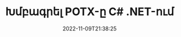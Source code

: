 ---
############################# Static ############################
layout: "auto-gen-editor"
date: 2022-11-09T21:38:25
draft: false
otherformats: doc docx docm dotx xls xlsx xlsm ppt pptx pptm mobi epub html mhtml txt xml csv pdf xps msg

############################# Head ############################
head_title: "POTX Խմբագիր — Խմբագրել POTX C# .NET-ում"
head_description: "Ինչպե՞ս խմբագրել POTX-ը C# .NET-ում՝ օգտագործելով մի քանի տող կոդ: Օգտագործեք GroupDocs փաստաթղթերը մշակող API-ներ՝ խմբագրելու, թարմացնելու և պահելու 30+ ֆայլի ձևաչափեր:"

############################# Header ############################
title: "Խմբագրել POTX-ը C# .NET-ում"
description: "Արդյունավետ և ուժեղ POTX խմբագրում սերվերի կողմից GroupDocs.Editor-ի միջոցով C# .NET API-ների համար՝ առանց Microsoft-ի կամ Open Office-ի նման ծրագրերի օգտագործման:"
bg_image: "https://cms.admin.containerize.com/templates/aspose/App_Themes/V3/images/bg/header1.png"
bg_overlay: false
button:
    enable: true
    icon: "fas fa-arrow-down"
    label: "Ներբեռնեք անվճար փորձաշրջան"
    link: "https://downloads.groupdocs.com/editor/net"

############################# SubMenu ############################
submenu:
    enable: true

    left:
        img_alt: "GroupDocs.Editor for .NET"
        image: "https://cms.admin.containerize.com/templates/groupdocs/images/product-logos/90x90-noborder/groupdocs-editor-net.png"
        product: "GroupDocs.Editor"
        platform: ".NET"

    middle:
        button:

            # button loop
            - link: "https://apireference.groupdocs.com/editor/net"
              text: "API հղում"

            # button loop
            - link: "https://github.com/groupdocs-editor"
              text: "Կոդի օրինակներ"

            # button loop
            - link: "https://products.groupdocs.app/editor/family"
              text: "Կենդանի Դեմոներ"

            # button loop
            - link: "https://purchase.groupdocs.com/pricing/editor/net"
              text: "Գնագոյացում"

    right:
        link_download: "https://downloads.groupdocs.com/editor"
        link_learn: "https://docs.groupdocs.com/editor/net"
        link_buy: "https://purchase.groupdocs.com"

############################# About ############################
about:
    enable: true
    title: "GroupDocs.Editor for .NET API-ի մասին"
    content: |
        [GroupDocs.Editor for .NET](/hy/editor/net/) API-ն ճիշտ ընտրություն է Microsoft Word, Excel, PowerPoint, Open Office փաստաթղթերն ու ներկայացումները խմբագրելու համար: GroupDocs.Editor-ը ինքնուրույն API է, որը հարմար է սերվերի կողմից և հետին համակարգերի համար, որտեղ պահանջվում է բարձր կատարողականություն: Այն կախված չէ որևէ ծրագրաշարից, ինչպիսին է Microsoft-ը կամ Open Office-ը:

############################# Steps ############################
steps:
    enable: true
    title_left: "POTX-ը C#-ում խմբագրելու քայլեր"
    content_left: |
        [GroupDocs.Editor for .NET](/hy/editor/net/) մշակողների համար տրամադրում է հեշտ և պարզ միջոց՝ խմբագրելու POTX ֆայլերը՝ օգտագործելով մի քանի տող կոդ:
        * Ստեղծեք «Editor» դասի օրինակ՝ ֆայլի պարտադիր ճանապարհով կամ բայթ հոսքով և «PresentationLoadOptions» ընտրովի դասով և բեռնեք POTX ֆայլը:
        * Ստեղծեք և սահմանեք «PresentationEditOptions» դասի օրինակը POTX ֆայլի ձևաչափի համար
        * Զանգահարեք «Editor.Edit()» մեթոդը և ստացեք POTX փաստաթուղթ HTML ձևաչափով, որը հեշտությամբ կարելի է խմբագրել ցանկացած WYSIWYG խմբագրիչով:
        * Զանգահարեք «Editor.Save()» մեթոդը և պահպանեք խմբագրված POTX ֆայլը՝ օգտագործելով «PresentationSaveOptions» դասը:

        
    title_right: "Համակարգի պահանջները"
    content_right: |
        Փաստաթղթերի հիմնական խմբագրումը GroupDocs.Editor for .NET API-ներով կարող է իրականացվել մի քանի հեշտ քայլերի միջոցով: Մեր API-ները աջակցվում են բոլոր հիմնական հարթակներում և օպերացիոն համակարգերում: Նախքան ստորև նշված կոդը գործարկելը, խնդրում ենք համոզվել, որ ձեր համակարգում տեղադրված են հետևյալ նախադրյալները.

        * Օպերացիոն համակարգեր՝ Microsoft Windows, Linux, MacOS
        * Զարգացման միջավայրեր՝ Microsoft Visual Studio, Xamarin, MonoDevelop
        * Շրջանակներ: .NET Framework, .NET Standard, .NET Core, Mono
        * Ստացեք GroupDocs.Editor for .NET-ի վերջին տարբերակը՝ ներբեռնված [NuGet]-ից (https://www.nuget.org/packages/groupdocs.editor)
        
    code: |        
        ```csharp
        // Load the POTX file into Editor with the optional PresentationLoadOptions
        Editor editor = new Editor("source.potx", delegate { return new PresentationLoadOptions(); });

        // Create and adjust the edit options
        PresentationEditOptions editOptions = new PresentationEditOptions();
        editOptions.SlideNumber = 1;//select a slide to edit

        // Open input POTX document for edit — obtain an intermediate document, that can be edited
        EditableDocument beforeEdit = editor.Edit(editOptions);

        // Grab POTX document content and associated resources from editable document
        string content = beforeEdit.GetEmbeddedHtml();

        // Send the content to WYSIWYG-editor, edit it there, and send edited content back to the server-side
        // This step simulates a such operation
        string updatedContent = content.Replace("Title", "Edited Title");

        // Grab edited content and resources from WYSIWYG-editor and create a new EditableDocument instance from it
        EditableDocument afterEdit = EditableDocument.FromMarkup(updatedContent, null);

        // Create a save options and select a desired output format
        PresentationSaveOptions saveOptions = new PresentationSaveOptions(Formats.PresentationFormats.Potx);

        // Save edited POTX document to the file
        editor.Save(afterEdit, "edited.potx", saveOptions);
        ```
        
############################# Demos ############################
demos:
    enable: true
    title: "POTX Խմբագիր կենդանի ցուցադրություններ"
    content: |
        Խմբագրեք POTX-ը հենց հիմա՝ այցելելով [GroupDocs.Editor Live Demos](https://products.groupdocs.app/editor/family) կայքը:
        Կենդանի ցուցադրությունն ունի հետևյալ առավելությունները
        
############################# More Formats ############################
more_formats:
    enable: true
    title: "Այլ աջակցվող խմբագիրներ"
    content: |
        Կարող եք նաև խմբագրել այլ ֆայլերի ձևաչափեր: Խնդրում ենք տեսնել ստորև ներկայացված ամբողջական ցանկը:


############################# Back to top ###############################
back_to_top:
    enable: true
---